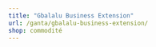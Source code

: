 ```yaml
---
title: "Gbalalu Business Extension"
url: /ganta/gbalalu-business-extension/
shop: commodité
---
```

